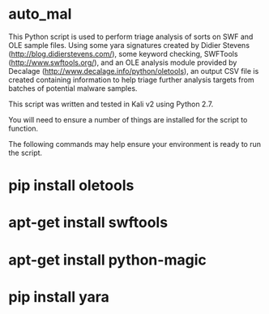 # auto_mal
This Python script is used to perform triage analysis of sorts on SWF and OLE sample files. Using some yara signatures created by Didier Stevens (http://blog.didierstevens.com/), some keyword checking, SWFTools (http://www.swftools.org/), and an OLE analysis module provided by Decalage (http://www.decalage.info/python/oletools), an output CSV file is created containing information to help triage further analysis targets from batches of potential malware samples.

This script was written and tested in Kali v2 using Python 2.7.

You will need to ensure a number of things are installed for the script to function.

The following commands may help ensure your environment is ready to run the script.

# pip install oletools
# apt-get install swftools
# apt-get install python-magic
# pip install yara
